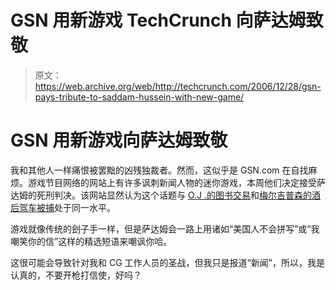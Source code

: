 # GSN 用新游戏 TechCrunch 向萨达姆致敬

> 原文：<https://web.archive.org/web/http://techcrunch.com/2006/12/28/gsn-pays-tribute-to-saddam-hussein-with-new-game/>

# GSN 用新游戏向萨达姆致敬

我和其他人一样痛恨被罢黜的凶残独裁者。然而，这似乎是 GSN.com 在自找麻烦。游戏节目网络的网站上有许多讽刺新闻人物的迷你游戏，本周他们决定接受萨达姆的死刑判决。该网站显然认为这个话题与 [O.J .的图书交易](https://web.archive.org/web/20201128030402/http://www.gsn.com/minigames/minigame.php?id=11)和[梅尔吉普森的酒后驾车被捕](https://web.archive.org/web/20201128030402/http://www.gsn.com/minigames/minigame.php?id=3)处于同一水平。

游戏就像传统的刽子手一样，但是萨达姆会一路上用诸如“美国人不会拼写”或“我嘲笑你的信”这样的精选短语来嘲讽你哈。

这很可能会导致针对我和 CG 工作人员的圣战，但我只是报道“新闻”，所以，我是认真的，不要开枪打信使，好吗？